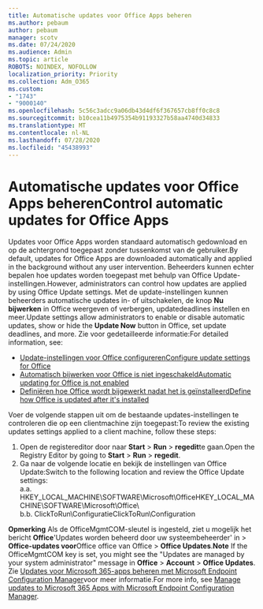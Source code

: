 ```yaml
---
title: Automatische updates voor Office Apps beheren
ms.author: pebaum
author: pebaum
manager: scotv
ms.date: 07/24/2020
ms.audience: Admin
ms.topic: article
ROBOTS: NOINDEX, NOFOLLOW
localization_priority: Priority
ms.collection: Adm_O365
ms.custom:
- "1743"
- "9000140"
ms.openlocfilehash: 5c56c3adcc9a06db43d4df6f367657cb8ff0c8c8
ms.sourcegitcommit: b10cea11b4975354b91193327b58aa4740d34833
ms.translationtype: MT
ms.contentlocale: nl-NL
ms.lasthandoff: 07/28/2020
ms.locfileid: "45438993"
---
```

# <a name="control-automatic-updates-for-office-apps"></a><span data-ttu-id="4330b-102">Automatische updates voor Office Apps beheren</span><span class="sxs-lookup"><span data-stu-id="4330b-102">Control automatic updates for Office Apps</span></span>

<span data-ttu-id="4330b-103">Updates voor Office Apps worden standaard automatisch gedownload en op de achtergrond toegepast zonder tussenkomst van de gebruiker.</span><span class="sxs-lookup"><span data-stu-id="4330b-103">By default, updates for Office Apps are downloaded automatically and applied in the background without any user intervention.</span></span> <span data-ttu-id="4330b-104">Beheerders kunnen echter bepalen hoe updates worden toegepast met behulp van Office Update-instellingen.</span><span class="sxs-lookup"><span data-stu-id="4330b-104">However, administrators can control how updates are applied by using Office Update settings.</span></span> <span data-ttu-id="4330b-105">Met de update-instellingen kunnen beheerders automatische updates in- of uitschakelen, de knop **Nu bijwerken** in Office weergeven of verbergen, updatedeadlines instellen en meer.</span><span class="sxs-lookup"><span data-stu-id="4330b-105">Update settings allow administrators to enable or disable automatic updates, show or hide the **Update Now** button in Office, set update deadlines, and more.</span></span> <span data-ttu-id="4330b-106">Zie voor gedetailleerde informatie:</span><span class="sxs-lookup"><span data-stu-id="4330b-106">For detailed information, see:</span></span>

- [<span data-ttu-id="4330b-107">Update-instellingen voor Office configureren</span><span class="sxs-lookup"><span data-stu-id="4330b-107">Configure update settings for Office</span></span>](https://docs.microsoft.com/deployoffice/configure-update-settings-for-office-365-proplus)  
- [<span data-ttu-id="4330b-108">Automatisch bijwerken voor Office is niet ingeschakeld</span><span class="sxs-lookup"><span data-stu-id="4330b-108">Automatic updating for Office is not enabled</span></span>](https://support.microsoft.com/help/2753538/automatic-updating-for-office-2013-and-office-2016-click-to-run-is-not)  
- [<span data-ttu-id="4330b-109">Definiëren hoe Office wordt bijgewerkt nadat het is geïnstalleerd</span><span class="sxs-lookup"><span data-stu-id="4330b-109">Define how Office is updated after it's installed</span></span>](https://docs.microsoft.com/deployoffice/configuration-options-for-the-office-2016-deployment-tool#updates-element)

<span data-ttu-id="4330b-110">Voer de volgende stappen uit om de bestaande updates-instellingen te controleren die op een clientmachine zijn toegepast:</span><span class="sxs-lookup"><span data-stu-id="4330b-110">To review the existing updates settings applied to a client machine, follow these steps:</span></span>

1. <span data-ttu-id="4330b-111">Open de registereditor door naar **Start**  >  **Run**  >  **regedit**te gaan.</span><span class="sxs-lookup"><span data-stu-id="4330b-111">Open the Registry Editor by going to **Start** > **Run** > **regedit**.</span></span>
2. <span data-ttu-id="4330b-112">Ga naar de volgende locatie en bekijk de instellingen van Office Update:</span><span class="sxs-lookup"><span data-stu-id="4330b-112">Switch to the following location and review the Office Update settings:</span></span>  
    <span data-ttu-id="4330b-113">a.</span><span class="sxs-lookup"><span data-stu-id="4330b-113">a.</span></span> <span data-ttu-id="4330b-114">HKEY_LOCAL_MACHINE\SOFTWARE\Microsoft\Office</span><span class="sxs-lookup"><span data-stu-id="4330b-114">HKEY_LOCAL_MACHINE\SOFTWARE\Microsoft\Office</span></span>\  
    <span data-ttu-id="4330b-115">b.</span><span class="sxs-lookup"><span data-stu-id="4330b-115">b.</span></span> <span data-ttu-id="4330b-116">ClickToRun\Configuratie</span><span class="sxs-lookup"><span data-stu-id="4330b-116">ClickToRun\Configuration</span></span>

<span data-ttu-id="4330b-117">**Opmerking**  Als de OfficeMgmtCOM-sleutel is ingesteld, ziet u mogelijk het bericht **Office**'Updates worden beheerd door uw systeembeheerder' in  >  **Office-updates voor**Office office van Office  >  **Office Updates**.</span><span class="sxs-lookup"><span data-stu-id="4330b-117">**Note**  If the OfficeMgmtCOM key is set, you might see the "Updates are managed by your system administrator" message in **Office** > **Account** > **Office Updates**.</span></span> <span data-ttu-id="4330b-118">Zie [Updates voor Microsoft 365-apps beheren met Microsoft Endpoint Configuration Manager](https://docs.microsoft.com/deployoffice/manage-updates-to-office-365-proplus-with-system-center-configuration-manager#method-1-use-office-deployment-tool-to-enable-office-365-clients-to-receive-updates-from-configuration-manager)voor meer informatie.</span><span class="sxs-lookup"><span data-stu-id="4330b-118">For more info, see [Manage updates to Microsoft 365 Apps with Microsoft Endpoint Configuration Manager](https://docs.microsoft.com/deployoffice/manage-updates-to-office-365-proplus-with-system-center-configuration-manager#method-1-use-office-deployment-tool-to-enable-office-365-clients-to-receive-updates-from-configuration-manager).</span></span>  